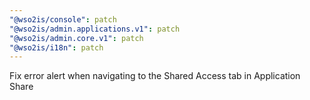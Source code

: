 ```yaml
---
"@wso2is/console": patch
"@wso2is/admin.applications.v1": patch
"@wso2is/admin.core.v1": patch
"@wso2is/i18n": patch
---
```


Fix error alert when navigating to the Shared Access tab in Application Share

